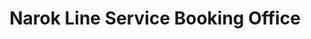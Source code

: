 ---
title: "Narok Line Service Booking Office"
url: /narok/narok-line-service-booking-office/
shop: travel agency
---
